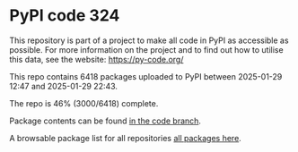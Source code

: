 # PyPI code 324

This repository is part of a project to make all code in PyPI as accessible as possible. For more information 
on the project and to find out how to utilise this data, see the website: https://py-code.org/

This repo contains 6418 packages uploaded to PyPI between 
2025-01-29 12:47 and 2025-01-29 22:43.

The repo is 46% (3000/6418) complete.

Package contents can be found [in the code branch](https://github.com/pypi-data/pypi-mirror-324/tree/code/packages).

A browsable package list for all repositories [all packages here](https://py-code.org/repositories/pypi-mirror-324).


